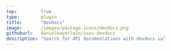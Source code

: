 ```yaml
---
top:         true
type:        plugin
title:       "DevDocs"
image:       /images/package-icons/devdocs.png
githuburl:   danielbayerlein/zazu-devdocs
description: "Search for API documentations with devdocs.io"
---
```

